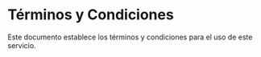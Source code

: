 # Términos y Condiciones

Este documento establece los términos y condiciones para el uso de este servicio.